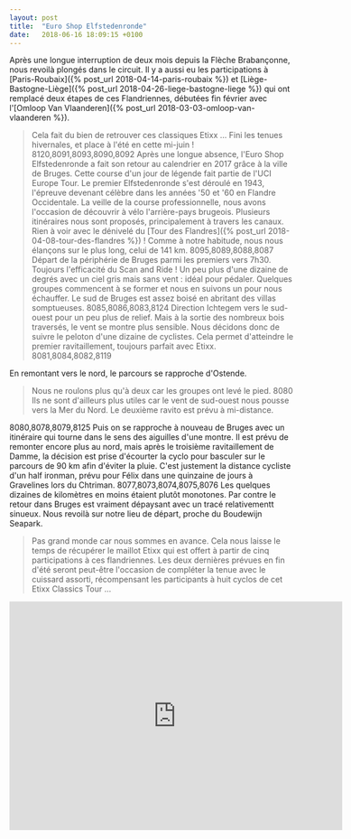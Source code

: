```yaml
---
layout: post
title:  "Euro Shop Elfstedenronde"
date:   2018-06-16 18:09:15 +0100
---
```

Après une longue interruption de deux mois depuis la Flèche Brabançonne, nous revoilà plongés dans le
circuit.
Il y a aussi eu les participations à [Paris-Roubaix]({% post_url 2018-04-14-paris-roubaix %}) et [Liège-Bastogne-Liège]({% post_url 2018-04-26-liege-bastogne-liege %}) qui ont remplacé deux étapes de ces Flandriennes, débutées fin février avec l'[Omloop Van Vlaanderen]({% post_url 2018-03-03-omloop-van-vlaanderen %}).
> Cela fait du bien de retrouver ces classiques Etixx ...
Fini les tenues hivernales, et place à l'été en cette mi-juin !
8120,8091,8093,8090,8092
Après une longue absence, l'Euro Shop Elfstedenronde a fait son retour au calendrier en 2017 grâce à la ville de Bruges. Cette course d'un jour de légende fait partie de l'UCI Europe Tour. Le premier Elfstedenronde s'est déroulé en 1943, l'épreuve devenant célèbre dans les années '50 et '60 en Flandre Occidentale. La veille de la course professionnelle, nous avons l'occasion de découvrir à vélo l'arrière-pays brugeois. Plusieurs itinéraires nous sont proposés, principalement à travers les canaux. Rien à voir avec le dénivelé du [Tour des Flandres]({% post_url 2018-04-08-tour-des-flandres %}) !
> Comme à notre habitude, nous nous élançons sur le plus long, celui de 141 km.
8095,8089,8088,8087
Départ de la périphérie de Bruges parmi les premiers vers 7h30.
Toujours l'efficacité du Scan and Ride !
> Un peu plus d'une dizaine de degrés avec un ciel gris mais sans vent : idéal pour pédaler.
Quelques groupes commencent à se former et nous en suivons un pour nous échauffer.
Le sud de Bruges est assez boisé en abritant des villas somptueuses.
8085,8086,8083,8124
Direction Ichtegem vers le sud-ouest pour un peu plus de relief.
Mais à la sortie des nombreux bois traversés, le vent se montre plus sensible.
> Nous décidons donc de suivre le peloton d'une dizaine de cyclistes.
Cela permet d'atteindre le premier ravitaillement, toujours parfait avec Etixx.
8081,8084,8082,8119

En remontant vers le nord, le parcours se rapproche d'Ostende.
> Nous ne roulons plus qu'à deux car les groupes ont levé le pied.
8080
Ils ne sont d'ailleurs plus utiles car le vent de sud-ouest nous pousse vers la Mer du Nord.
Le deuxième ravito est prévu à mi-distance.

8080,8078,8079,8125
Puis on se rapproche à nouveau de Bruges avec un itinéraire qui tourne dans le sens des aiguilles d'une montre.
Il est prévu de remonter encore plus au nord, mais après le troisième ravitaillement de Damme, la décision est prise d'écourter la cyclo pour basculer sur le parcours de 90 km afin d'éviter la pluie.
C'est justement la distance cycliste d'un half ironman, prévu pour Félix dans une quinzaine de jours à Gravelines lors du Chtriman.
8077,8073,8074,8075,8076
Les quelques dizaines de kilomètres en moins étaient plutôt monotones.
Par contre le retour dans Bruges est vraiment dépaysant avec un tracé relativementt sinueux.
Nous revoilà sur notre lieu de départ, proche du Boudewijn Seapark.
> Pas grand monde car nous sommes en avance.
Cela nous laisse le temps de récupérer le maillot Etixx qui est offert à partir de cinq participations à ces flandriennes.
Les deux dernières prévues en fin d'été seront peut-être l'occasion de compléter la tenue avec le cuissard assorti, récompensant les participants à huit cyclos de cet Etixx Classics Tour ...

<center><iframe src="https://www.strava.com/activities/1641504939/embed/243d6199b7def49c109bca1cdc9154598e81bd9a" width="590" height="405" frameborder="0" scrolling="no" data-mce-fragment="1"></iframe></center>